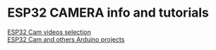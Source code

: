 # ESP32 CAMERA info and tutorials

[ESP32 Cam videos selection](https://youtube.com/playlist?list=PL0fsYX5KdLrV2detJA7RGiPhFfJVNHZLp)<br>
[ESP32 Cam and others Arduino projects](https://youtube.com/playlist?list=PLmTzBtNSNWVFgSwHYS9Yd1n_oI9KraKcx)<br>
